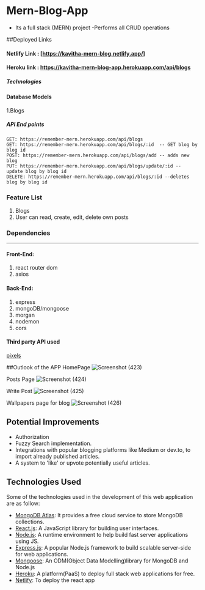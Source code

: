 # Mern-Blog-App

- Its a full stack (MERN) project 
-Performs all CRUD operations


##Deployed Links 
</hr>

#### Netlify Link  : [https://kavitha-mern-blog.netlify.app/]

#### Heroku link  : https://kavitha-mern-blog-app.herokuapp.com/api/blogs

</hr>

##### Technologies




#### Database Models

1.Blogs


##### API End points

    GET: https://remember-mern.herokuapp.com/api/blogs
    GET: https://remember-mern.herokuapp.com/api/blogs/:id  -- GET blog by blog id
    POST: https://remember-mern.herokuapp.com/api/blogs/add -- adds new blog
    PUT: https://remember-mern.herokuapp.com/api/blogs/update/:id -- update blog by blog id
    DELETE: https://remember-mern.herokuapp.com/api/blogs/:id --deletes blog by blog id
    

### Feature List
    
1. Blogs
2. User can read, create, edit, delete own posts


### Dependencies
<hr/>



#### Front-End:

1. react router dom
2. axios


#### Back-End:

1. express
2. mongoDB/mongoose
3. morgan
4. nodemon
5. cors

 

#### Third party API used 
  [pixels](https://www.pexels.com/)
  
  
##Outlook of the APP
HomePage
![Screenshot (423)](https://user-images.githubusercontent.com/105738289/187011744-b85ae734-5b92-48d5-83d8-03aa02796150.png)

Posts Page
![Screenshot (424)](https://user-images.githubusercontent.com/105738289/187011756-e1ab95d0-e59a-4e69-a4e0-0f2d3352ef0b.png)

Write Post
![Screenshot (425)](https://user-images.githubusercontent.com/105738289/187011765-628b603d-9fba-4f97-a84f-d68cb05e4c11.png)

Wallpapers page for blog
![Screenshot (426)](https://user-images.githubusercontent.com/105738289/187011783-e06431c5-239b-469e-8835-67a982a8b6fb.png)

## Potential Improvements
   -   Authorization
   -   Fuzzy Search implementation.
   -   Integrations with popular blogging platforms like Medium or dev.to, to import already published articles.
   -   A system to 'like' or upvote potentially useful articles.


## Technologies Used

Some of the technologies used in the development of this web application are as follow:

-   [MongoDB Atlas](https://www.mongodb.com/cloud/atlas): It provides a free cloud service to store MongoDB collections.
-   [React.js](https://reactjs.org/): A JavaScript library for building user interfaces.
-   [Node.js](https://nodejs.org/en/): A runtime environment to help build fast server applications using JS.
-   [Express.js](https://expressjs.com/): A popular Node.js framework to build scalable server-side for web applications.
-   [Mongoose](https://mongoosejs.com/): An ODM(Object Data Modelling)library for MongoDB and Node.js
-   [Heroku](http://heroku.com/): A platform(PaaS) to deploy full stack web applications for free.
-   [Netlify](https://www.netlify.com/): To deploy the react app
